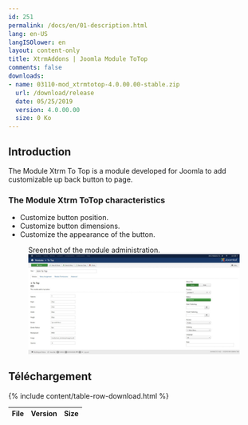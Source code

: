 ```yaml
---
id: 251
permalink: /docs/en/01-description.html
lang: en-US
langISOlower: en
layout: content-only
title: XtrmAddons | Joomla Module ToTop
comments: false
downloads:
- name: 03110-mod_xtrmtotop-4.0.00.00-stable.zip
  url: /download/release
  date: 05/25/2019
  version: 4.0.00.00
  size: 0 Ko
---
```


<article class="main-content d-flex">
  <div class="p-2 flex-grow-1">
    <h2>Introduction</h2>
    <p class="text-justify">
      The Module Xtrm To Top is a module developed for Joomla to add customizable up back button to page.
    </p>
    <h3>The Module Xtrm ToTop characteristics</h3>
    <ul class="mb-3">
      <li>Customize button position.</li>
      <li>Customize button dimensions.</li>
      <li>Customize the appearance of the button.</li>
    </ul>
    <figure class="mb-3">
      <figcaption class="text-justify">
        Sreenshot of the module administration.
      </figcaption>
      <a target="_blank" href="/assets/images/mod-xtrmtotop.jpg" class="screenshot-link">
        <img id="scrback" class="screenshot-full" src="/assets/images/mod-xtrmtotop.jpg"
          alt="Module Xtrm ToTop Backend" />
      </a>
    </figure>
    <h2>Téléchargement</h2>
    <table class="table table-hover">
      <thead>
        <tr>
          <th scope="col">File</th>
          <th scope="col">Version</th>
          <th scope="col">Size</th>
        </tr>
      </thead>
      <tbody>
        {% include content/table-row-download.html %}
      </tbody>
    </table>
  </div>
</article>